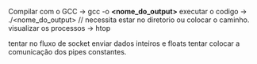 Compilar com o GCC -> gcc -o **<nome_do_output>** **<arquivo>**
executar o codigo -> ./<nome_do_output> // necessita estar no diretorio ou colocar o caminho. 
visualizar os processos -> htop

tentar no fluxo de socket enviar dados inteiros e floats
tentar colocar a comunicação dos pipes constantes. 